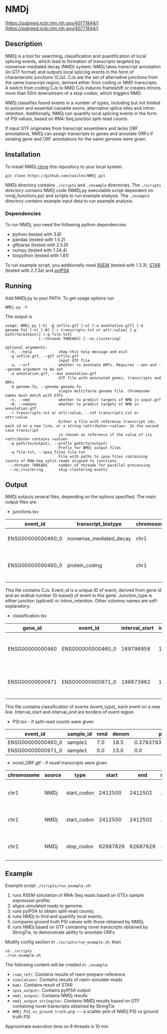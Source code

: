 # NMDj
[https://pubmed.ncbi.nlm.nih.gov/40771844/](https://pubmed.ncbi.nlm.nih.gov/40771844/)

## Description

NMDj is a tool for searching, classification and quantification of local splicing events, which lead to formation of transcripts targeted by nonsense-mediated decay (NMD) system. NMDj takes transcript annotation (in GTF format) and outputs local splicing events in the form of characteristic junctions (CJs). CJs are the set of alternative junctions from the same transcript region, derived either from coding or NMD transcripts. A switch from coding CJs to NMD CJs induces frameshift or creates introns more than 50nt downstream of a stop-codon, which triggers NMD.

NMDj classifies found events in a number of types, including but not limited to poison and essential cassette exons, alternative splice sites and intron retention. Additionally, NMDj can quantify local splicing events in the form of PSI values, based on RNA-Seq junction split-read counts. 

If input GTF originates from transcript assemblers and lacks ORF annotations, NMDj can assign transcripts to genes and annotate ORFs if existing gene and ORF annotations for the same genome were given.

## Installation

To install NMDj [clone](https://help.github.com/en/articles/cloning-a-repository) this repository to your local system.

    git clone https://github.com/zavilev/NMDj.git

NMDj directory contains `./scripts` and `./example` directories. The `./scripts` directory contains NMDj code (NMDj.py executable script dependent on nmdj_functions.py) and scripts to run example analysis. The `./example` directory contains example input data to run example analysis.

### Dependencies

To run NMDj, you need the following python dependencies:

- python (tested with 3.8)
- pandas (tested with 1.5.2)
- gtfparse (tested with 2.5.0)
- numpy (tested with 1.24.4)
- biopython (tested with 1.81)

To run example script, you additionally need [RSEM](https://github.com/deweylab/RSEM) (tested with 1.3.3), [STAR](https://github.com/alexdobin/STAR) (tested with 2.7.3a) and [pyIPSA](https://github.com/pervouchinelab/pyIPSA)

## Running

Add NMDj.py to your PATH. To get usage options run

    NMDj.py -h

The output is 

    usage: NMDj.py [-h] -g infile.gtf [-o] [-a annotation.gtf] [-G genome.fa] [-n] [-N] [-r transcripts.txt or attr:value] [-p path/to/output/] [-q file.txt]
                   [--threads THREADS] [--no_clustering]

    optional arguments:
      -h, --help            show this help message and exit
      -g infile.gtf, --gtf infile.gtf
                            input GTF file
      -o, --orf             whether to annotate ORFs. Requires --ann and --genome argument to be set
      -a annotation.gtf, --ann annotation.gtf
                            GTF file with annotated genes, transcripts and ORFs
      -G genome.fa, --genome genome.fa
                            single multifasta genome file. Chromosome names must match with GTFs
      -n, --nmd             whether to predict targets of NMD in input.gtf
      -N, --nmdann          whether to predict targets of NMD in annotation.gtf
      -r transcripts.txt or attr:value, --ref transcripts.txt or attr:value
                            Either a file with reference transcript ids, each id on a new line, or a string <attribute>:<value>. In the second case transcript
                            is chosen as reference if the value of its <attribute> contains <value>
      -p path/to/output/, --prefix path/to/output/
                            Prefix for NMDj output files
      -q file.txt, --ipsa_files file.txt
                            File with paths to ipsa files containing counts of RNA-Seq split-reads aligned to junctions
      --threads THREADS     number of threads for parallel processing
      --no_clustering       skip clustering events

## Output

NMDj outputs several files, depending on the options specified. The main output files are:

- junctions.tsv

event_id | transcript_biotype | chromosome | start | end | strand | junction_type | transcripts_with_junction
 --- | --- | --- | --- | --- | --- | --- | --- 
ENSG00000000460_0 | nonsense_mediated_decay | chr1 | 169798958 | 169802621 | + | junction | ENST00000459772, ENST00000466580, ENST00000481744
ENSG00000000460_0 | protein_coding | chr1 | 169798958 | 169800883 | + | junction | ENST00000286031, ENST00000359326,  ENST00000413811, ENST00000472795, ENST00000496973

This file contains CJs. Event_id is a unique ID of event, derived from gene id and an ordinal number (0-based) of event in this gene. Junction_type is either junction (spliced) or intron_retention. Other columns names are self-explanatory.

- classification.tsv

gene_id | event_id | interval_start | interval_end | nmd_id_list | coding_id_list | VIP | event_type | all_CJs
 --- | --- | --- | --- | --- | --- | --- | --- | ---  
ENSG00000000460 | ENSG00000000460_0 | 169798958 | 169802643 | ENST00000459772, ENST00000466580, ENST00000481744 | ENST00000286031, ENST00000359326, ENST00000413811, ENST00000472795, ENST00000496973 | DA:DADA | EE | Yes
ENSG00000000971 | ENSG00000000971_0 | 196673962 | 196675529 | ENST00000695986 | ENST00000359637, ENST00000367429, ENST00000630130, ENST00000695968, ... | DADA:DA | PE | Yes

This file contains classification of events (event_type), each event on a new line. Interval_start and interval_end are borders of event region.

- PSI.tsv - if split-read counts were given

event_id | sample_id | nmd | denom | psi
--- | --- | --- | --- | ---
ENSG00000000460_0 | sample1 | 7.0 | 18.5 | 0.3783783783783784
ENSG00000000971_0 | sample1 | 0.0 | 13.0 | 0.0

- novel_ORF.gtf - if novel transcripts were given

chromosome | source  | type | start | end | score | strand | frame | attributes    
--- | --- | --- | --- | --- | --- | --- | --- | ---
chr1 | NMDj | start_codon | 2412500 | 2412502 | . | - | . | gene_id "ENSG00000157911"; transcript_id "STRG.100.1";
chr1 | NMDj | start_codon | 2412500 | 2412502 | . | - | . | gene_id "ENSG00000157911"; transcript_id "STRG.100.2";
chr1 | NMDj | stop_codon | 62687626 | 62687628 | . | - | . | gene_id "ENSG00000116641"; transcript_id "STRG.1385.8";

## Example

Example script `./scripts/run_example.sh`:
1. runs RSEM simulation of RNA-Seq reads based on GTEx sample expression profile;
2. aligns simulated reads to genome;
3. runs pyIPSA to obtain split-read counts;
4. runs NMDj to find and quantify local events;
5. compares ground truth PSI values with those obtained by NMDj;
6. runs NMDj based on GTF containing novel transcripts obtained by StringTie, to demonstrate ability to annotate ORFs

Modify config section in `./scripts/run_example.sh`, then

    cd ./scripts
    ./run_example.sh

The following content will be created in `./example`:

- `rsem_ref/`. Contains results of rsem-prepare-reference
- `simulation/`. Contains results of rsem-simulate-reads
- `bam/`. Contains result of STAR
- `ipsa_output/`. Contains pyIPSA output
- `nmdj_output/`. Contains NMDj results
- `nmdj_output_stringite/`. Contains NMDj results based on GTF containing novel transcripts obtained by StringTie
- `NMDj_PSI_vs_ground_truth.png` --- a scatter plot of NMDj PSI vs ground truth PSI

Approximate execution time on 8 threads is 10 min
